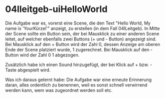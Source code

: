 # 04lleitgeb-uiHelloWorld

Die Aufgabe war es, vorerst eine Scene, die den Text "Hello World, My name is 'YourKürzel'" anzeigt, zu erstellen (in dem Fall 04lLeitgeb). In Mitte der Scene sollte ein Button sein, der bei Mausklick zu einer anderen Scene leitet, auf welcher ebenfalls zwei Buttons (+ und - Button) angezeigt sind. Bei Mausklick auf den + Button wird der Zahl 0, dessen Anzeige am oberen Ende der Scene platziert wurde, 1 zugerechnet. Bei Mausklick auf den - Button wird der Zahl 0 1 abgezogen.

Zusätzlich habe ich einen Sound hinzugefügt, der bei Klick auf + bzw. - Taste abgespielt wird.

Was ich daraus gelernt habe:
Die Aufgabe war eine erneute Erinnerung daran, alles ordentlich zu benennen, weil es sonst schnell verwirrend werden kann, wem was zugeordnet werden soll etc.

